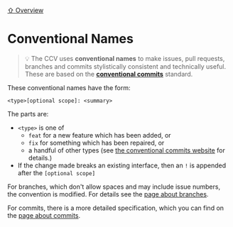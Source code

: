 [⇧ Overview](README.md)

# Conventional Names

> 💡 The CCV uses **conventional names** to make issues, pull requests, branches and commits stylistically consistent and technically useful. These are based on the [**conventional commits**](https://www.conventionalcommits.org/) standard.

These conventional names have the form:
```
<type>[optional scope]: <summary>
```

The parts are:
- `<type>` is one of 
  - `feat` for a new feature which has been added, or 
  - `fix` for something which has been repaired, or 
  - a handful of other types (see [the conventional commits website](https://www.conventionalcommits.org/) for details.)
- If the change made breaks an existing interface, then an `!` is appended after the `[optional scope]`

For branches, which don't allow spaces and may include issue numbers, the convention is modified. For details see the [page about branches](how-to-branch.md).

For commits, there is a more detailed specification, which you can find on the [page about commits](how-to-commit.md).